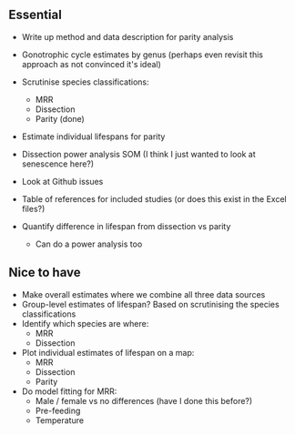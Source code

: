 ## Essential

* Write up method and data description for parity analysis
* Gonotrophic cycle estimates by genus (perhaps even revisit this approach as not convinced it's ideal)

* Scrutinise species classifications:
  * MRR
  * Dissection
  * Parity (done)
* Estimate individual lifespans for parity
* Dissection power analysis SOM (I think I just wanted to look at senescence here?)
* Look at Github issues
* Table of references for included studies (or does this exist in the Excel files?)
* Quantify difference in lifespan from dissection vs parity
  * Can do a power analysis too

## Nice to have

* Make overall estimates where we combine all three data sources
* Group-level estimates of lifespan? Based on scrutinising the species classifications
* Identify which species are where:
  * MRR
  * Dissection
* Plot individual estimates of lifespan on a map:
  * MRR
  * Dissection
  * Parity
* Do model fitting for MRR:
  * Male / female vs no differences (have I done this before?)
  * Pre-feeding
  * Temperature